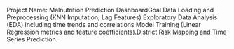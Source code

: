 Project Name: Malnutrition Prediction DashboardGoal
Data Loading and Preprocessing ($\text{KNN}$ Imputation, Lag Features)
Exploratory Data Analysis ($\text{EDA}$) including time trends and correlations
Model Training ($\text{Linear Regression}$ metrics and feature coefficients).District Risk Mapping and Time Series Prediction.